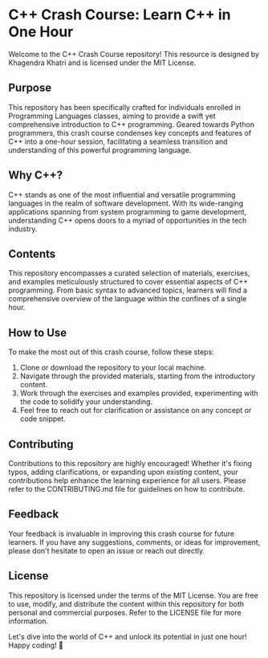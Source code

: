 # C++ Crash Course: Learn C++ in One Hour

Welcome to the C++ Crash Course repository! This resource is designed by Khagendra Khatri and is licensed under the MIT License.

## Purpose
This repository has been specifically crafted for individuals enrolled in Programming Languages classes, aiming to provide a swift yet comprehensive introduction to C++ programming. Geared towards Python programmers, this crash course condenses key concepts and features of C++ into a one-hour session, facilitating a seamless transition and understanding of this powerful programming language.

## Why C++?
C++ stands as one of the most influential and versatile programming languages in the realm of software development. With its wide-ranging applications spanning from system programming to game development, understanding C++ opens doors to a myriad of opportunities in the tech industry.

## Contents
This repository encompasses a curated selection of materials, exercises, and examples meticulously structured to cover essential aspects of C++ programming. From basic syntax to advanced topics, learners will find a comprehensive overview of the language within the confines of a single hour.

## How to Use
To make the most out of this crash course, follow these steps:
1. Clone or download the repository to your local machine.
2. Navigate through the provided materials, starting from the introductory content.
3. Work through the exercises and examples provided, experimenting with the code to solidify your understanding.
4. Feel free to reach out for clarification or assistance on any concept or code snippet.

## Contributing
Contributions to this repository are highly encouraged! Whether it's fixing typos, adding clarifications, or expanding upon existing content, your contributions help enhance the learning experience for all users. Please refer to the CONTRIBUTING.md file for guidelines on how to contribute.

## Feedback
Your feedback is invaluable in improving this crash course for future learners. If you have any suggestions, comments, or ideas for improvement, please don't hesitate to open an issue or reach out directly.

## License
This repository is licensed under the terms of the MIT License. You are free to use, modify, and distribute the content within this repository for both personal and commercial purposes. Refer to the LICENSE file for more information.

Let's dive into the world of C++ and unlock its potential in just one hour! Happy coding! 🚀

